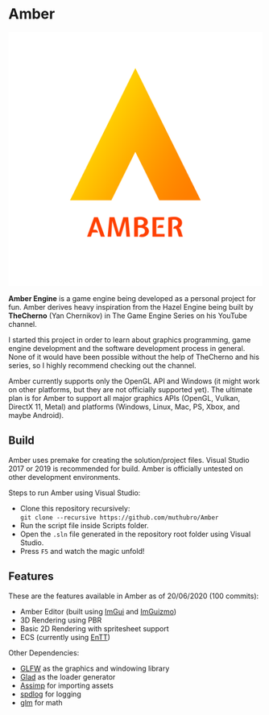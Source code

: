 # Amber

![Amber](/Resources/Branding/Logo.png?raw=true "Amber")

__Amber Engine__ is a game engine being developed as a personal project for fun. Amber derives heavy inspiration from the Hazel Engine 
being built by __TheCherno__ (Yan Chernikov) in The Game Engine Series on his YouTube channel.

I started this project in order to learn about graphics programming, game engine development and the software development process 
in general. None of it would have been possible without the help of TheCherno and his series, so I highly recommend checking out the channel.

Amber currently supports only the OpenGL API and Windows (it might work on other 
platforms, but they are not officially supported yet). The ultimate plan is for Amber to support all major graphics APIs (OpenGL, Vulkan, DirectX 11, Metal) and platforms (Windows, Linux, Mac, PS, Xbox, and maybe Android).

## Build
Amber uses premake for creating the solution/project files.
Visual Studio 2017 or 2019 is recommended for build. Amber is officially untested on other development environments.

Steps to run Amber using Visual Studio:
- Clone this repository recursively:\
`git clone --recursive https://github.com/muthubro/Amber`
- Run the script file inside Scripts folder.
- Open the `.sln` file generated in the repository root folder using Visual Studio.
- Press `F5` and watch the magic unfold!

## Features
These are the features available in Amber as of 20/06/2020 (100 commits):
- Amber Editor (built using [ImGui](https://github.com/ocornut/imgui) and [ImGuizmo](https://github.com/CedricGuillemet/ImGuizmo))
- 3D Rendering using PBR
- Basic 2D Rendering with spritesheet support
- ECS (currently using [EnTT](https://github.com/skypjack/entt))

Other Dependencies:
- [GLFW](https://github.com/glfw/glfw) as the graphics and windowing library
- [Glad](https://glad.dav1d.de/) as the loader generator
- [Assimp](https://github.com/assimp/assimp) for importing assets 
- [spdlog](https://github.com/gabime/spdlog) for logging
- [glm](https://github.com/g-truc/glm) for math